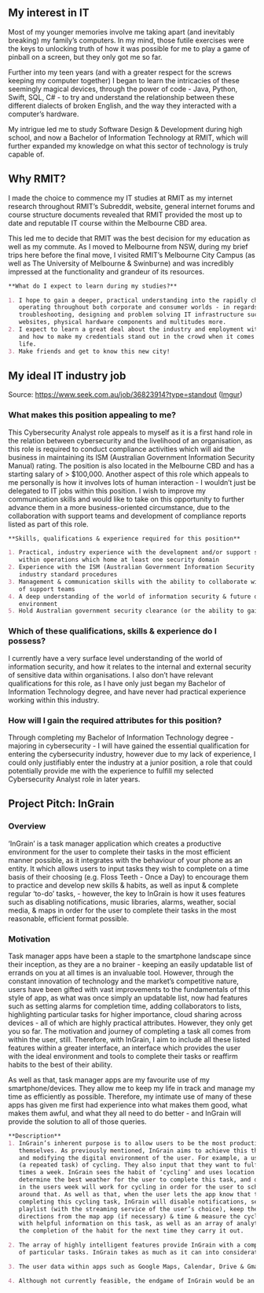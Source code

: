 ## My interest in IT

Most of my younger memories involve me taking apart (and inevitably breaking) my family’s computers. In my mind, those futile exercises were the keys to unlocking truth of how it was possible for me to play a game of pinball on a screen, but they only got me so far. 

Further into my teen years (and with a greater respect for the screws keeping my computer together) I began to learn the intricacies of these seemingly magical devices, through the power of code - Java, Python, Swift, SQL, C# - to try and understand the relationship between these different dialects of broken English, and the way they interacted with a computer’s hardware. 

My intrigue led me to study Software Design & Development during high school, and now a Bachelor of Information Technology at RMIT, which will further expanded my knowledge on what this sector of technology is truly capable of. 

## Why RMIT?

I made the choice to commence my IT studies at RMIT as my internet research throughout RMIT’s Subreddit, website, general internet forums and course structure documents revealed that RMIT provided the most up to date and reputable IT course within the Melbourne CBD area. 

This led me to decide that RMIT was the best decision for my education as well as my commute. As I moved to Melbourne from NSW, during my brief trips here before the final move, I visited RMIT’s Melbourne City Campus (as well as The University of Melbourne & Swinburne) and was incredibly impressed at the functionality and grandeur of its resources.

```markdown
**What do I expect to learn during my studies?**

1. I hope to gain a deeper, practical understanding into the rapidly changing IT landscape 
   operating throughout both corporate and consumer worlds - in regards to aspects such as 
   troubleshooting, designing and problem solving IT infrastructure such as applications, 
   websites, physical hardware components and multitudes more.
2. I expect to learn a great deal about the industry and employment within the IT industry, 
   and how to make my credentials stand out in the crowd when it comes to my post-graduate 
   life.
3. Make friends and get to know this new city!
```

## My ideal IT industry job

Source: https://www.seek.com.au/job/36823914?type=standout ([Imgur](https://i.imgur.com/xgpocSg.png))

### What makes this position appealing to me?

This Cybersecurity Analyst role appeals to myself as it is a first hand role in the relation between cybersecurity and the livelihood of an organisation, as this role is required to conduct compliance activities which will aid the business in maintaining its ISM (Australian Government Information Security Manual) rating. The position is also located in the Melbourne CBD and has a starting salary of > $100,000. Another aspect of this role which appeals to me personally is how it involves lots of human interaction - I wouldn’t just be delegated to IT jobs within this position. I wish to improve my communication skills and would like to take on this opportunity to further advance them in a more business-oriented circumstance, due to the collaboration with support teams and development of compliance reports listed as part of this role.

```markdown 
**Skills, qualifications & experience required for this position**

1. Practical, industry experience with the development and/or support security controls 
   within operations which home at least one security domain
2. Experience with the ISM (Australian Government Information Security Manual) or similar 
   industry standard procedures
3. Management & communication skills with the ability to collaborate with a diverse range 
   of support teams
4. A deep understanding of the world of information security & future development of this
   environment
5. Hold Australian government security clearance (or the ability to gain it)
```
### Which of these qualifications, skills & experience do I possess?

I currently have a very surface level understanding of the world of information security, and how it relates to the internal and external security of sensitive data within organisations. I also don’t have relevant qualifications for this role, as I have only just began my Bachelor of Information Technology degree, and have never had practical experience working within this industry.

### How will I gain the required attributes for this position?

Through completing my Bachelor of Information Technology degree - majoring in cybersecurity - I will have gained the essential qualification for entering the cybersecurity industry, however due to my lack of experience, I could only justifiably enter the industry at a junior position, a role that could potentially provide me with the experience to fulfill my selected Cybersecurity Analyst role in later years.


## Project Pitch: InGrain

### Overview

‘InGrain’ is a task manager application which creates a productive environment for the user to complete their tasks in the most efficient manner possible, as it integrates with the behaviour of your phone as an entity. It which allows users to input tasks they wish to complete on a time basis of their choosing (e.g. Floss Teeth - Once a Day) to encourage them to practice and develop new skills & habits, as well as input & complete regular ‘to-do’ tasks, - however, the key to InGrain is how it uses features such as disabling notifications, music libraries, alarms, weather, social media, & maps in order for the user to complete their tasks in the most reasonable, efficient format possible.

### Motivation

Task manager apps have been a staple to the smartphone landscape since their inception, as they are a no brainer - keeping an easily updatable list of errands on you at all times is an invaluable tool. However, through the constant innovation of technology and the market’s competitive nature, users have been gifted with vast improvements to the fundamentals of this style of app, as what was once simply an updatable list, now had features such as setting alarms for completion time, adding collaborators to lists, highlighting particular tasks for higher importance, cloud sharing across devices - all of which are highly practical attributes. However, they only get you so far. The motivation and journey of completing a task all comes from within the user, still. Therefore, with InGrain, I aim to include all these listed features within a greater interface, an interface which provides the user with the ideal environment and tools to complete their tasks or reaffirm habits to the best of their ability. 

As well as that, task manager apps are my favourite use of my smartphone/devices. They allow me to keep my life in track and manage my time as efficiently as possible. Therefore, my intimate use of many of these apps has given me first had experience into what makes them good, what makes them awful, and what they all need to do better - and InGrain will provide the solution to all of those queries.


```markdown 
**Description**
1. InGrain’s inherent purpose is to allow users to be the most productive versions of 
   themselves. As previously mentioned, InGrain aims to achieve this through manipulating 
   and modifying the digital environment of the user. For example, a user inputs the habit 
   (a repeated task) of cycling. They also input that they want to fulfil this habit 3 
   times a week. InGrain sees the habit of ‘cycling’ and uses location based data do 
   determine the best weather for the user to complete this task, and determines which days 
   in the users week will work for cycling in order for the user to schedule their life 
   around that. As well as that, when the user lets the app know that they are currently 
   completing this cycling task, InGrain will disable notifications, set up a cycling 
   playlist (with the streaming service of the user’s choice), keep the user on track with 
   directions from the map app (if necessary) & time & measure the cycle to provide the user 
   with helpful information on this task, as well as an array of analytics on how to improve 
   the completion of the habit for the next time they carry it out.

2. The array of highly intelligent features provide InGrain with a competitive edge in the oversaturated market of                productivity applications, as it understands that the different lives of users can greatly inhibit/benefit the completion
   of particular tasks. InGrain takes as much as it can into consideration, as it integrates itself into the life of the user,    rather than the user seeing it as a burden.

3. The user data within apps such as Google Maps, Calendar, Drive & Gmail (as long as the user provides permissions) can          provide extra help to the user in completing their tasks - such as if a user inputs a task of ‘Start IT Assignment’,          InGrain can use that data to create a new Google Doc labeled ‘IT Assignment’ for the user. Or if the user inputs the task      of ‘Go to the gym’, InGrain can provide directions to the gym, offer workout plans, integrate with Spotify/Apple              Music/Tidal playlists in order to find appropriate music & also take into consideration other exercise tasks the user has      completed recently in order to give them relevant information on how many calories they should aim to burn.

4. Although not currently feasible, the endgame of InGrain would be an all-over integration with a desktop version, Google        Home/Alexa, smartwatch - the internet of things. Consumers will have their reluctance over a program having such a deep        window into their lives, as InGrain could potentially learn more about the user than they know about themselves. This is a    factor which could lead to highly impactful data breaches, yet InGrain’s testament and determination to making InGrain as      beneficial as possible for users would ensure that the growing technolgicalification of personal lives retains integrity.
```


